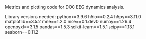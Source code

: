Metrics and plotting code for DOC EEG dynamics analysis.

Library versions needed:
python==3.9.6
h5io==0.2.4
h5py==3.11.0
matplotlib==3.5.2
mne==1.2.0
nice==0.1.dev0
numpy==1.26.4
openpyxl==3.1.5
pandas==1.5.3
scikit-learn==1.5.1
scipy==1.13.1
seaborn==0.11.2


